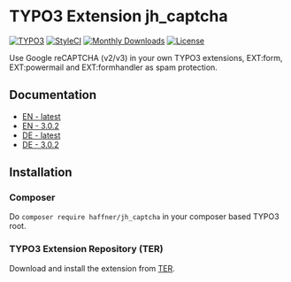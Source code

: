 # TYPO3 Extension jh_captcha

[![TYPO3](https://img.shields.io/badge/TYPO3-8.7--9.5-orange.svg?style=flat-square)](https://typo3.org/extensions/repository/view/jh_captcha)
[![StyleCI](https://styleci.io/repos/81837087/shield)](https://styleci.io/repos/81837087/)
[![Monthly Downloads](https://poser.pugx.org/haffner/jh_captcha/d/monthly)](https://packagist.org/packages/haffner/jh_captcha)
[![License](https://poser.pugx.org/haffner/jh_captcha/license)](https://packagist.org/packages/haffner/jh_captcha)

Use Google reCAPTCHA (v2/v3) in your own TYPO3 extensions, EXT:form, EXT:powermail and EXT:formhandler as spam protection.

## Documentation

* [EN - latest](https://docs.typo3.org/p/haffner/jh_captcha/master/en-us/)
* [EN - 3.0.2](https://docs.typo3.org/p/haffner/jh_captcha/3.0/en-us/)
* [DE - latest](https://docs.typo3.org/typo3cms/extensions/jh_captcha/de-de/)
* [DE - 3.0.2](https://docs.typo3.org/typo3cms/extensions/jh_captcha/de-de/3.0.2/)

## Installation

### Composer

Do `composer require haffner/jh_captcha` in your composer based TYPO3 root.

### TYPO3 Extension Repository (TER)

Download and install the extension from [TER](https://typo3.org/extensions/repository/view/jh_captcha).
